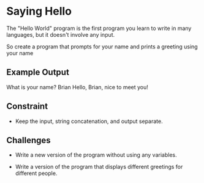 # Saying Hello 

The "Hello World" program is the first program you learn to write in many languages, but it doesn't involve any input. 

So create a program that prompts for your name and prints a greeting using your name

## Example Output 

What is your name? Brian
Hello, Brian, nice to meet you! 

## Constraint

* Keep the input, string concatenation, and output separate. 

## Challenges

* Write a new version of the program without using any variables. 

* Write a version of the program that displays different greetings for different people. 
